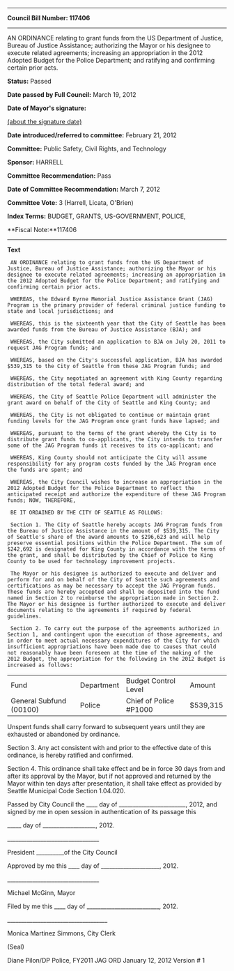 

********

**Council Bill Number: 117406**
********

 AN ORDINANCE relating to grant funds from the US Department of Justice, Bureau of Justice Assistance; authorizing the Mayor or his designee to execute related agreements; increasing an appropriation in the 2012 Adopted Budget for the Police Department; and ratifying and confirming certain prior acts.

**Status:** Passed
   
**Date passed by Full Council:** March 19, 2012
   
**Date of Mayor's signature:**
   
[(about the signature date)](/~public/approvaldate.htm)
   
   
   
**Date introduced/referred to committee:** February 21, 2012
   
**Committee:** Public Safety, Civil Rights, and Technology
   
**Sponsor:** HARRELL
   
**Committee Recommendation:** Pass
   
**Date of Committee Recommendation:** March 7, 2012
   
**Committee Vote:** 3 (Harrell, Licata, O'Brien)
   
   
**Index Terms:** BUDGET, GRANTS, US-GOVERNMENT, POLICE,

**Fiscal Note:**117406

********

**Text**
   
```
 AN ORDINANCE relating to grant funds from the US Department of Justice, Bureau of Justice Assistance; authorizing the Mayor or his designee to execute related agreements; increasing an appropriation in the 2012 Adopted Budget for the Police Department; and ratifying and confirming certain prior acts.

 WHEREAS, the Edward Byrne Memorial Justice Assistance Grant (JAG) Program is the primary provider of federal criminal justice funding to state and local jurisdictions; and

 WHEREAS, this is the sixteenth year that the City of Seattle has been awarded funds from the Bureau of Justice Assistance (BJA); and

 WHEREAS, the City submitted an application to BJA on July 20, 2011 to request JAG Program funds; and

 WHEREAS, based on the City's successful application, BJA has awarded $539,315 to the City of Seattle from these JAG Program funds; and

 WHEREAS, the City negotiated an agreement with King County regarding distribution of the total federal award; and

 WHEREAS, the City of Seattle Police Department will administer the grant award on behalf of the City of Seattle and King County; and

 WHEREAS, the City is not obligated to continue or maintain grant funding levels for the JAG Program once grant funds have lapsed; and

 WHEREAS, pursuant to the terms of the grant whereby the City is to distribute grant funds to co-applicants, the City intends to transfer some of the JAG Program funds it receives to its co-applicant; and

 WHEREAS, King County should not anticipate the City will assume responsibility for any program costs funded by the JAG Program once the funds are spent; and

 WHEREAS, the City Council wishes to increase an appropriation in the 2012 Adopted Budget for the Police Department to reflect the anticipated receipt and authorize the expenditure of these JAG Program funds; NOW, THEREFORE,

 BE IT ORDAINED BY THE CITY OF SEATTLE AS FOLLOWS:

 Section 1. The City of Seattle hereby accepts JAG Program funds from the Bureau of Justice Assistance in the amount of $539,315. The City of Seattle's share of the award amounts to $296,623 and will help preserve essential positions within the Police Department. The sum of $242,692 is designated for King County in accordance with the terms of the grant, and shall be distributed by the Chief of Police to King County to be used for technology improvement projects.

 The Mayor or his designee is authorized to execute and deliver and perform for and on behalf of the City of Seattle such agreements and certifications as may be necessary to accept the JAG Program funds. These funds are hereby accepted and shall be deposited into the fund named in Section 2 to reimburse the appropriation made in Section 2. The Mayor or his designee is further authorized to execute and deliver documents relating to the agreements if required by federal guidelines.

 Section 2. To carry out the purpose of the agreements authorized in Section 1, and contingent upon the execution of those agreements, and in order to meet actual necessary expenditures of the City for which insufficient appropriations have been made due to causes that could not reasonably have been foreseen at the time of the making of the 2012 Budget, the appropriation for the following in the 2012 Budget is increased as follows:

```

<table><tr><td>Fund

</td><td>Department

</td><td>Budget Control Level

</td><td>Amount

</td></tr>

<tr><td>General Subfund (00100)

</td><td>Police

</td><td>Chief of Police #P1000

</td><td>$539,315

</td></tr>

</table> Unspent funds shall carry forward to subsequent years until they are exhausted or abandoned by ordinance.

 Section 3. Any act consistent with and prior to the effective date of this ordinance, is hereby ratified and confirmed.

 Section 4. This ordinance shall take effect and be in force 30 days from and after its approval by the Mayor, but if not approved and returned by the Mayor within ten days after presentation, it shall take effect as provided by Seattle Municipal Code Section 1.04.020.

 Passed by City Council the \_\_\_\_ day of \_\_\_\_\_\_\_\_\_\_\_\_\_\_\_\_\_\_\_\_\_\_\_\_, 2012, and signed by me in open session in authentication of its passage this

 \_\_\_\_\_ day of \_\_\_\_\_\_\_\_\_\_\_\_\_\_\_\_\_\_\_, 2012.

 \_\_\_\_\_\_\_\_\_\_\_\_\_\_\_\_\_\_\_\_\_\_\_\_\_\_\_\_\_\_\_\_\_

 President \_\_\_\_\_\_\_\_\_\_of the City Council

 Approved by me this \_\_\_\_ day of \_\_\_\_\_\_\_\_\_\_\_\_\_\_\_\_\_\_\_\_\_, 2012.

 \_\_\_\_\_\_\_\_\_\_\_\_\_\_\_\_\_\_\_\_\_\_\_\_\_\_\_\_\_\_\_\_\_

 Michael McGinn, Mayor

 Filed by me this \_\_\_\_ day of \_\_\_\_\_\_\_\_\_\_\_\_\_\_\_\_\_\_\_\_\_\_\_\_\_\_, 2012.

 \_\_\_\_\_\_\_\_\_\_\_\_\_\_\_\_\_\_\_\_\_\_\_\_\_\_\_\_\_\_\_\_\_\_\_\_

 Monica Martinez Simmons, City Clerk

 (Seal)

 Diane Pilon/DP Police, FY2011 JAG ORD January 12, 2012 Version # 1

